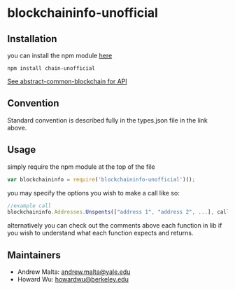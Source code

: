 # blockchaininfo-unofficial

## Installation

you can install the npm module <a href="https://www.npmjs.com/package/blockchaininfo-unofficial">here</a>

```
npm install chain-unofficial
```
<a href="https://github.com/blockai/abstract-common-blockchain">See abstract-common-blockchain for API</a>

## Convention

Standard convention is described fully in the types.json file in the link above.

## Usage

simply require the npm module at the top of the file
```javascript
var blockchaininfo = require('blockchaininfo-unofficial')();
```
you may specify the options you wish to make a call like so:

```javascript
//example call
blockchaininfo.Addresses.Unspents(["address 1", "address 2", ...], callback);
```

alternatively you can check out the comments above each function in lib if you wish to understand what each function expects and returns.

## Maintainers
* Andrew Malta: andrew.malta@yale.edu
* Howard Wu: howardwu@berkeley.edu

